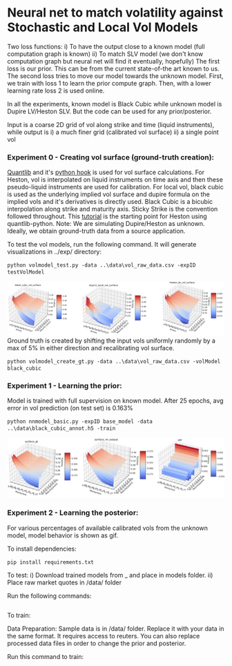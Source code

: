 # Neural net to match volatility against Stochastic and Local Vol Models

Two loss functions:
	i) To have the output close to a known model (full computation graph is known)
	ii) To match SLV model (we don't know computation graph but neural net will find it eventually, hopefully)
The first loss is our prior. This can be from the current state-of-the art known to us. The second loss tries to move our model towards the unknown model. First, we train with loss 1 to learn the prior compute graph. Then, with a lower learning rate loss 2 is used online.

In all the experiments, known model is Black Cubic while unknown model is Dupire LV/Heston SLV. But the code can be used for any prior/posterior. 

Input is a coarse 2D grid of vol along strike and time (liquid instruments), while output is i) a much finer grid (calibrated vol surface) ii) a single point vol

### Experiment 0 - Creating vol surface (ground-truth creation):
[Quantlib](https://www.quantlib.org/) and it's [python hook](https://pypi.org/project/QuantLib-Python/) is used for vol surface calculations. For Heston, vol is interpolated on liquid instruments on time axis and then these pseudo-liquid instruments are used for calibration. For local vol, black cubic is used as the underlying implied vol surface and dupire formula on the implied vols and it's derivatives is directly used. Black Cubic is a bicubic interpolation along strike and maturity axis. Sticky Strike is the convention followed throughout. This [tutorial](http://gouthamanbalaraman.com/blog/volatility-smile-heston-model-calibration-quantlib-python.html) is the starting point for Heston using quantlib-python. Note: We are simulating Dupire/Heston as unknown. Ideally, we obtain ground-truth data from a source application.

To test the vol models, run the following command. It will generate visualizations in ../exp/ directory:
```
python volmodel_test.py -data ..\data\vol_raw_data.csv -expID testVolModel
```
![Vol Surface Img](vol_predictor/exp/testVolModel/vol_surface.png?raw=true "Vol Surfaces")
Ground truth is created by shifting the input vols uniformly randomly by a max of 5% in either direction and recalibrating vol surface.
```
python volmodel_create_gt.py -data ..\data\vol_raw_data.csv -volModel black_cubic
```
 
### Experiment 1 - Learning the prior:
Model is trained with full supervision on known model. 
After 25 epochs, avg error in vol prediction (on test set) is 0.163%
```
python nnmodel_basic.py -expID base_model -data ..\data\black_cubic_annot.h5 -train
```
![Predicted_Vol_Surface](vol_predictor/exp/base_model_surface/base_model_surface.png?raw=true "Predicted Vol Surfaces")
  
### Experiment 2 - Learning the posterior:
For various percentages of available calibrated vols from the unknown model, model behavior is shown as gif.



To install dependencies:
```
pip install requirements.txt
```

To test:
i) Download trained models from _ and place in models folder.
ii) Place raw market quotes in /data/ folder

Run the following commands:
```
```
To train:

Data Preparation:
Sample data is in /data/ folder. Replace it with your data in the same format. It requires access to reuters. You can also replace processed data files in order to change the prior and posterior. 

Run this command to train:
```
```


